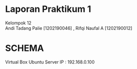 # Laporan Praktikum 1
Kelompok 12  
Andi Tadang Palie [1202190046] , Rifqi Naufal A [1202190012]
# SCHEMA
Virtual Box Ubuntu Server IP : 192.168.0.100

